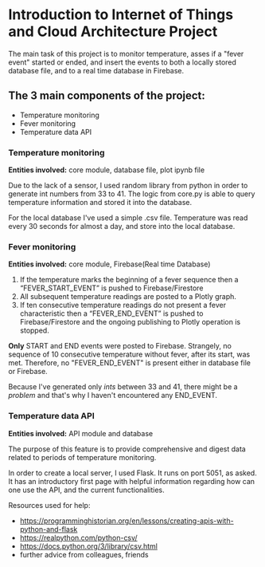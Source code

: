 # Introduction to Internet of Things and Cloud Architecture Project

The main task of this project is to monitor temperature, asses if a "fever event" started or ended, and insert the events to both a locally stored database file, and to a real time database in Firebase.

## The 3 main components of the project:
- Temperature monitoring
- Fever monitoring
- Temperature data API

### Temperature monitoring

**Entities involved:** core module, database file, plot ipynb file

Due to the lack of a sensor, I used random library from python in order to generate int numbers from 33 to 41. The logic from core.py is able to query temperature information and stored it into the database.

For the local database I've used a simple .csv file. Temperature was read every 30 seconds for almost a day, and store into the local database.

### Fever monitoring

**Entities involved:** core module, Firebase(Real time Database)
1. If the temperature marks the beginning of a fever sequence then a
“FEVER_START_EVENT” is pushed to Firebase/Firestore
2. All subsequent temperature readings are posted to a Plotly graph.
3. If ten consecutive temperature readings do not present a fever characteristic then a
“FEVER_END_EVENT” is pushed to Firebase/Firestore and the ongoing publishing
to Plotly operation is stopped.

**Only** START and END events were posted to Firebase. Strangely, no sequence of 10 consecutive temperature without fever, after its start, was met. Therefore, no "FEVER_END_EVENT" is present either in database file or Firebase.

Because I've generated only *ints* between 33 and 41, there might be a *problem* and that's why I haven't encountered any END_EVENT.

### Temperature data API

**Entities involved:** API module and database

The purpose of this feature is to provide comprehensive and digest data related to periods of
temperature monitoring.

In order to create a local server, I used Flask. It runs on port 5051, as asked. It has an introductory first page with helpful information regarding how can one use the API, and the current functionalities.


Resources used for help:

- https://programminghistorian.org/en/lessons/creating-apis-with-python-and-flask
- https://realpython.com/python-csv/
- https://docs.python.org/3/library/csv.html
- further advice from colleagues, friends


